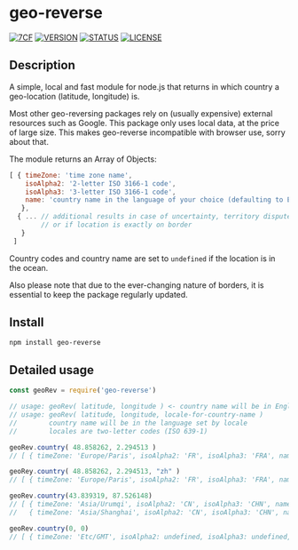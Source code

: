 # geo-reverse
[![7CF](https://img.shields.io/static/v1?label=by&message=7cf148fd&color=fc7&style=flat)](http://sept.cf) [![VERSION](https://img.shields.io/github/package-json/v/7cf148fd/geo-reverse)](https://github.com/7cf148fd/geo-reverse) [![STATUS](https://img.shields.io/static/v1?label=status&message=public&color=191&style=flat)]() [![LICENSE](https://img.shields.io/static/v1?label=license&message=MIT&color=777&style=flat)](https://opensource.org/licenses/MIT)

## Description

A simple, local and fast module for node.js that returns in which country a geo-location (latitude, longitude) is.

Most other geo-reversing packages rely on (usually expensive) external resources such as Google. This package only uses local data, at the price of large size. This makes geo-reverse incompatible with browser use, sorry about that.

The module returns an Array of Objects:
```js
[ { timeZone: 'time zone name',
    isoAlpha2: '2-letter ISO 3166-1 code',
    isoAlpha3: '3-letter ISO 3166-1 code',
    name: 'country name in the language of your choice (defaulting to English)'
   },
  { ... // additional results in case of uncertainty, territory dispute,
        // or if location is exactly on border
   }
 ]
```

Country codes and country name are set to `undefined` if the location is in the ocean.

Also please note that due to the ever-changing nature of borders, it is essential to keep the package regularly updated.

## Install

`npm install geo-reverse`

## Detailed usage

```js
const geoRev = require('geo-reverse')

// usage: geoRev( latitude, longitude ) <- country name will be in English
// usage: geoRev( latitude, longitude, locale-for-country-name )
//        country name will be in the language set by locale
//        locales are two-letter codes (ISO 639-1)

geoRev.country( 48.858262, 2.294513 )
// [ { timeZone: 'Europe/Paris', isoAlpha2: 'FR', isoAlpha3: 'FRA', name: 'France' } ]

geoRey.country( 48.858262, 2.294513, "zh" )
// [ { timeZone: 'Europe/Paris', isoAlpha2: 'FR', isoAlpha3: 'FRA', name: '法国' } ]

geoRev.country(43.839319, 87.526148)
// [ { timeZone: 'Asia/Urumqi', isoAlpha2: 'CN', isoAlpha3: 'CHN', name: 'China' },
//   { timeZone: 'Asia/Shanghai', isoAlpha2: 'CN', isoAlpha3: 'CHN', name: 'China' } ]

geoRev.country(0, 0)
// [ { timeZone: 'Etc/GMT', isoAlpha2: undefined, isoAlpha3: undefined, name: undefined } ]
```
